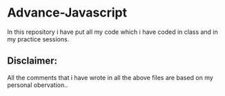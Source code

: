 # Advance-Javascript
In this repository i have put all my code which i have coded in class and in my practice sessions.

## Disclaimer:

All the comments that i have wrote in all the above files are based on my personal obervation..
